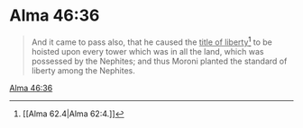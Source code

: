 # Alma 46:36

> And it came to pass also, that he caused the <u>title of liberty</u>[^a] to be hoisted upon every tower which was in all the land, which was possessed by the Nephites; and thus Moroni planted the standard of liberty among the Nephites.

[Alma 46:36](https://www.churchofjesuschrist.org/study/scriptures/bofm/alma/46?lang=eng&id=p36#p36)


[^a]: [[Alma 62.4|Alma 62:4.]]
